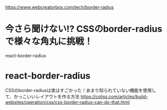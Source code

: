 https://www.webcreatorbox.com/tech/border-radius
<h1>今さら聞けない!? CSSのborder-radiusで様々な角丸に挑戦！</h1>

react-border-radius
# react-border-radius


CSSのborder-radiusは実はすごかった！あまり知られていない機能を使用して、かっこいいレイアウトを作る方法
https://coliss.com/articles/build-websites/operation/css/css-border-radius-can-do-that.html
